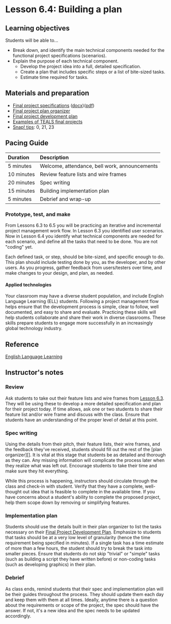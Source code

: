 # Lesson 6.4: Building a plan

## Learning objectives

Students will be able to...

* Break down, and identify the main technical components needed for the functional project specifications (scenarios).
* Explain the purpose of each technical component.
  * Develop the project idea into a full, detailed specification.
  * Create a plan that includes specific steps or a list of bite-sized tasks.
  * Estimate time required for tasks.

## Materials and preparation

* [Final project specifications][] ([docx][])([pdf][])
* [Final project plan organizer][]
* [Final project development plan][]
* [Examples of TEALS final projects](https://youtu.be/aV6LFVXxd34)
* [Snap! tips][]: 0, 21, 23

## Pacing Guide

| Duration  | Description                                   |
| :--------- | :--------------------------------------------- |
| 5 minutes | Welcome, attendance, bell work, announcements |
| 10 minutes | Review feature lists and wire frames |
| 20 minutes | Spec writing |
| 15 minutes | Building implementation plan|
| 5 minutes | Debrief and wrap-up|

### Prototype, test, and make

From Lessons 6.3 to 6.5 you will be practicing an iterative and incremental project management work flow.  In Lesson 6.3 you identified user scenarios.  Now in Lesson 6.4 you identify what technical components are needed for each scenario,  and define all the tasks that need to be done.  You are not "coding" yet.

Each defined task, or step, should be bite-sized, and specific enough to do. This plan should include testing done by you, as the developer, and by other users. As you progress, gather feedback from users/testers over time, and make changes to your design, and plan, as needed.

#### Applied technologies

Your classroom may have a diverse student population, and include English Language Learning (ELL) students. Following a project management flow helps ensure that the development process is simple, clear to follow, well documented, and easy to share and evaluate. Practicing these skills will help students collaborate and share their work in diverse classrooms.  These skills prepare students to engage more successfully in an increasingly global technology industry.

## Reference

[English Language Learning](https://www2.gov.bc.ca/gov/content/education-training/k-12/teach/teaching-tools/english-language-learning)

## Instructor's notes

### Review

Ask students to take out their feature lists and wire frames from [Lesson 6.3](lesson_63.md). They will be using these to develop a more detailed specification and plan for their project today. If time allows, ask one or two students to share their feature list and/or wire frame and discuss with the class. Ensure that students have an understanding of the proper level of detail at this point.

### Spec writing

Using the details from their pitch, their feature lists, their wire frames, and the feedback they've received, students should fill out the rest of the [plan organizer][]. It is vital at this stage that students be as detailed and thorough as they can. Any missing information will complicate the process later when they realize what was left out. Encourage students to take their time and make sure they hit everything.

While this process is happening, instructors should circulate through the class and check-in with student.  Verify that they have a complete, well-thought out idea that is feasible to complete in the available time. If you have concerns about a student's ability to complete the proposed project, help them scope down by removing or simplifying features.

### Implementation plan

Students should use the details built in their plan organizer to list the tasks necessary on their [Final Project Development Plan][]. Emphasize to students that tasks should be at a very low level of granularity (hence the time requirement being specified in minutes).  If a single task has a time estimate of more than a few hours, the student should try to break the task into smaller pieces. Ensure that students do not skip "trivial" or "simple" tasks (such as building a script they have written before) or non-coding tasks (such as developing graphics) in their plan.

### Debrief

As class ends, remind students that their spec and implementation plan will be their guides throughout the process.  They should update them each day and keep them with them at all times. Ideally, anytime there is a question about the requirements or scope of the project, the spec should have the answer.  If not, it's a new idea and the spec needs to be updated accordingly.

[Final Project Plan Organizer]: https://github.com/TEALSK12/introduction-to-computer-science/blob/master/Unit%206%20Word/Final%20Project%20Plan%20Organizer.docx?raw=true
[Final Project Development Plan]: https://github.com/TEALSK12/introduction-to-computer-science/blob/master/Unit%206%20Word/Final%20Project%20Development%20Plan.docx?raw=true
[Final Project Specifications]: project_6.md
[docx]: https://github.com/TEALSK12/introduction-to-computer-science/blob/master/Projects/Projects%20Word/Project%206%20Final%20Project.docx?raw=true
[pdf]: https://github.com/TEALSK12/introduction-to-computer-science/blob/master/Projects/Projects%20PDF/Project%206%20Final%20Project.pdf?raw=true
[Snap! tips]: https://github.com/TEALSK12/introduction-to-computer-science/blob/master/Snap%20Tips.docx?raw=true
